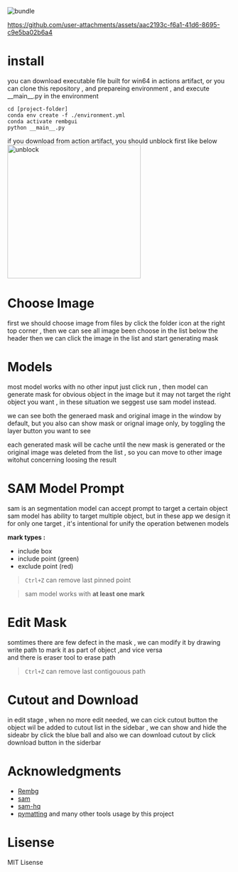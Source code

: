 ![bundle](https://github.com/rongjhan/rembg-ui/actions/workflows/bundle.yaml/badge.svg)




https://github.com/user-attachments/assets/aac2193c-f6a1-41d6-8695-c9e5ba02b6a4



# install
you can download executable file built for win64 in actions artifact, or you can clone this repository , and prepareing environment , and execute \_\_main\_\_.py in the environment

    cd [project-folder]
    conda env create -f ./environment.yml
    conda activate rembgui
    python __main__.py

if you download from action artifact, you should unblock first like below  
<img src="https://github.com/user-attachments/assets/2fe7665d-dab4-4bda-a6a7-d45004ed6004" alt="unblock" width="300"/>


# Choose Image
first we should choose image from files
by click the folder icon at the right top corner , then we can see all image been choose in the list below the header
then we can click the image in the list
and start generating mask

# Models
most model works with no other input
just click run , then model can generate
mask for obvious object in the image
but it may not target the right object
you want , in these situation we seggest
use sam model instead.

we can see both the generaed mask and original image in the window by default,
but you also can show mask or orignal image only, by toggling the layer button you want to see

each generated mask will be cache until
the new mask is generated or the original image was deleted from the list , so you can move to other image witohut concerning loosing the result 

# SAM Model Prompt
sam is an segmentation model can accept prompt to target a certain object  
sam model has ability to target multiple
object, but in these app we design it for only one target , it's intentional for unify the operation betwenen models  

**mark types :**  
* include box
* include point (green)
* exclude point (red)
  
>`Ctrl+Z`  can remove last pinned point

> sam model works with **at least one mark**

# Edit Mask
somtimes there are few defect in the mask
, we can modify it by drawing write path to mark it as part of object
,and vice versa  
and there is eraser tool to erase path

>`Ctrl+Z`  can remove last contigouous path

# Cutout and Download
in edit stage , when no more
edit needed, we can cick cutout button 
the object wil be added to cutout list in the sidebar , we can show and hide the sideabr by click the blue ball
and also we can download cutout by click
download button in the siderbar 


# Acknowledgments
* [Rembg](https://github.com/danielgatis/rembg/tree/main)
* [sam](https://github.com/facebookresearch/segment-anything) 
* [sam-hq](https://github.com/SysCV/sam-hq/tree/main?tab=Apache-2.0-1-ov-file#readme)
* [pymatting](https://github.com/pymatting/pymatting)
  and many other tools usage by this project

# Lisense
MIT Lisense

